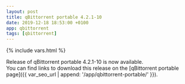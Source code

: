 ```yaml
---
layout: post
title: qBittorrent portable 4.2.1-10
date: 2019-12-18 18:53:00 +0100
app: qbittorrent
tags: [qbittorrent]
---
```

{% include vars.html %}

Release of qBittorrent portable 4.2.1-10 is now available.<br />
You can find links to download this release on the [qBittorrent portable page]({{ var_seo_url | append: '/app/qbittorrent-portable/' }}).